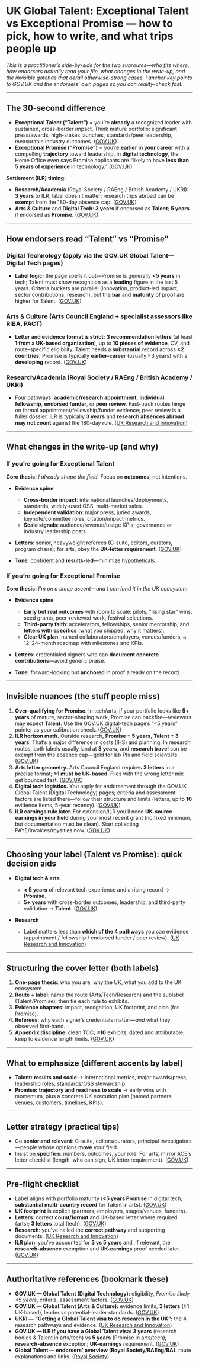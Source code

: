 
# UK Global Talent: **Exceptional Talent** vs **Exceptional Promise** — how to pick, how to write, and what trips people up

*This is a practitioner’s side-by-side for the two subroutes—who fits where, how endorsers actually read your file, what changes in the write-up, and the invisible gotchas that derail otherwise-strong cases. I anchor key points to GOV.UK and the endorsers’ own pages so you can reality-check fast.*

---

## The 30-second difference

* **Exceptional Talent (“Talent”)** = you’re **already** a recognized leader with sustained, cross-border impact. Think mature portfolio: significant press/awards, high-stakes launches, standards/peer leadership, measurable industry outcomes. ([GOV.UK][1])
* **Exceptional Promise (“Promise”)** = you’re **earlier in your career** with a compelling **trajectory** toward leadership. In **digital technology**, the Home Office even says Promise applicants are “likely to have **less than 5 years of experience** in technology.” ([GOV.UK][1])

**Settlement (ILR) timing:**

* **Research/Academia** (Royal Society / RAEng / British Academy / UKRI): **3 years** to ILR, label doesn’t matter; research trips abroad can be **exempt** from the 180-day absence cap. ([GOV.UK][2])
* **Arts & Culture** and **Digital Tech**: **3 years** if endorsed as **Talent**; **5 years** if endorsed as **Promise**. ([GOV.UK][3])

---

## How endorsers read “Talent” vs “Promise”

### Digital Technology (apply via the GOV.UK Global Talent—Digital Tech pages)

* **Label logic:** the page spells it out—Promise is generally **<5 years** in tech; Talent must show recognition as a **leading** figure in the last 5 years. Criteria buckets are parallel (innovation, product-led impact, sector contributions, research), but the **bar** and **maturity** of proof are higher for Talent. ([GOV.UK][1])

### Arts & Culture (Arts Council England + specialist assessors like RIBA, PACT)

* **Letter and evidence format is strict:** **3 recommendation letters** (at least **1 from a UK-based organization**), up to **10 pieces of evidence**, CV, and route-specific eligibility. Talent needs a **substantial** record across **≥2 countries**; Promise is typically **earlier-career** (usually ≥3 years) with a **developing** record. ([GOV.UK][4])

### Research/Academia (Royal Society / RAEng / British Academy / UKRI)

* Four pathways: **academic/research appointment**, **individual fellowship**, **endorsed funder**, or **peer review**. Fast-track routes hinge on formal appointment/fellowship/funder evidence; peer review is a fuller dossier. ILR is typically **3 years** and **research absences abroad may not count** against the 180-day rule. ([UK Research and Innovation][5])

---

## What changes in the write-up (and why)

### If you’re going for **Exceptional Talent**

**Core thesis:** *I already shape the field.* Focus on **outcomes**, not intentions.

* **Evidence spine**

  * **Cross-border impact**: international launches/deployments, standards, widely-used OSS, multi-market sales.
  * **Independent validation**: major press, juried awards, keynote/committee roles, citation/impact metrics.
  * **Scale signals**: audience/revenue/usage KPIs; governance or industry leadership posts.
* **Letters**: senior, heavyweight referees (C-suite, editors, curators, program chairs); for arts, obey the **UK-letter requirement**. ([GOV.UK][4])
* **Tone**: confident and **results-led**—minimize hypotheticals.

### If you’re going for **Exceptional Promise**

**Core thesis:** *I’m on a steep ascent—and I can land it in the UK ecosystem.*

* **Evidence spine**

  * **Early but real outcomes** with room to scale: pilots, “rising star” wins, seed grants, peer-reviewed work, festival selections.
  * **Third-party faith**: accelerators, fellowships, senior mentorship, and **letters with specifics** (what you shipped, why it matters).
  * **Clear UK plan**: named collaborators/employers, venues/funders, a 12–24-month roadmap with milestones and KPIs.
* **Letters**: credentialed signers who can **document concrete contributions**—avoid generic praise.
* **Tone**: forward-looking but **anchored** in proof already on the record.

---

## Invisible nuances (the stuff people miss)

1. **Over-qualifying for Promise.** In tech/arts, if your portfolio looks like **5+ years** of mature, sector-shaping work, Promise can backfire—reviewers may expect **Talent**. Use the GOV.UK digital-tech page’s “<5 years” pointer as your calibration check. ([GOV.UK][1])
2. **ILR horizon math.** Outside research, **Promise = 5 years**, **Talent = 3 years**. That’s a major difference in costs (IHS) and planning. In research routes, both labels usually land at **3 years**, and **research travel** can be exempt from the absence cap—gold for lab PIs and field scientists. ([GOV.UK][3])
3. **Arts letter geometry.** Arts Council England requires **3 letters** in a precise format; **≥1 must be UK-based**. Files with the wrong letter mix get bounced fast. ([GOV.UK][4])
4. **Digital tech logistics.** You apply for endorsement through the GOV.UK Global Talent (Digital Technology) pages; criteria and assessment factors are listed there—follow their structure and limits (letters, up to **10** evidence items, 5-year recency). ([GOV.UK][1])
5. **ILR earnings rule later.** For extension/ILR you’ll need **UK-source earnings in your field** during your most recent grant (no fixed minimum, but documentation must be clean). Start collecting PAYE/invoices/royalties now. ([GOV.UK][2])

---

## Choosing your label (Talent vs Promise): quick decision aids

* **Digital tech & arts**

  * **< 5 years** of relevant tech experience and a rising record → **Promise**.
  * **5+ years** with cross-border outcomes, leadership, and third-party validation → **Talent**. ([GOV.UK][1])
* **Research**

  * Label matters less than **which of the 4 pathways** you can evidence (appointment / fellowship / endorsed funder / peer review). ([UK Research and Innovation][5])

---

## Structuring the cover letter (both labels)

1. **One-page thesis**: who you are, why the UK, what you add to the UK ecosystem.
2. **Route + label**: name the route (Arts/Tech/Research) and the sublabel (Talent/Promise), then tie each rule to exhibits.
3. **Evidence chapters**: impact, recognition, UK footprint, and plan (for Promise).
4. **Referees**: why each signer’s credentials matter—*and* what they observed first-hand.
5. **Appendix discipline**: clean TOC; **≤10** exhibits, dated and attributable; keep to evidence length limits. ([GOV.UK][4])

---

## What to emphasize (different accents by label)

* **Talent:** **results and scale** → international metrics, major awards/press, leadership roles, standards/OSS stewardship.
* **Promise:** **trajectory and readiness to scale** → early wins with momentum, plus a concrete UK execution plan (named partners, venues, customers, timelines, KPIs).

---

## Letter strategy (practical tips)

* Go **senior and relevant**: C-suite, editors/curators, principal investigators—people whose opinions **move** your field.
* Insist on **specifics**: numbers, outcomes, your role. For arts, mirror ACE’s letter checklist (length, who can sign, UK letter requirement). ([GOV.UK][4])

---

## Pre-flight checklist

* Label aligns with portfolio maturity (**<5 years Promise** in digital tech; **substantial multi-country record** for Talent in arts). ([GOV.UK][1])
* **UK footprint** is explicit (partners, employers, stages/venues, funders).
* **Letters**: correct **count/format** and UK-based letter where required (arts); **3 letters** total (tech). ([GOV.UK][4])
* **Research**: you’ve nailed the **correct pathway** and supporting documents. ([UK Research and Innovation][5])
* **ILR plan**: you’ve accounted for **3 vs 5 years** and, if relevant, the **research-absence** exemption and **UK-earnings** proof needed later. ([GOV.UK][3])

---

## Authoritative references (bookmark these)

* **GOV.UK — Global Talent (Digital Technology):** eligibility, *Promise likely <5 years*, criteria, assessment factors. ([GOV.UK][1])
* **GOV.UK — Global Talent (Arts & Culture):** evidence limits, **3 letters** (≥1 UK-based), leader vs potential-leader standards. ([GOV.UK][4])
* **UKRI — “Getting a Global Talent visa to do research in the UK”:** the 4 research pathways and evidence. ([UK Research and Innovation][5])
* **GOV.UK — ILR if you have a Global Talent visa:** **3 years** (research bodies & Talent in arts/tech) vs **5 years** (Promise in arts/tech); **research-absence** exception; **UK-earnings** requirement. ([GOV.UK][3])
* **Global Talent — endorsers’ overview (Royal Society/RAEng/BA):** route explanations and links. ([Royal Society][6])

[1]: https://www.gov.uk/global-talent-digital-technology/eligibility "
      Work in the UK as a leader in digital technology (Global Talent visa) : Eligibility - GOV.UK
  "
[2]: https://www.gov.uk/indefinite-leave-to-remain-business-investor-global-talent "
      Indefinite leave to remain if you have a business, investor or talent visa: Overview - GOV.UK
  "
[3]: https://www.gov.uk/indefinite-leave-to-remain-business-investor-global-talent/eligibility?utm_source=chatgpt.com "Indefinite leave to remain if you have a business, investor ..."
[4]: https://www.gov.uk/global-talent-arts-culture/combined-arts-dance-literature-music-theatre-or-visual-arts "
       Work in the UK as a leader in arts and culture (Global Talent visa) : Combined arts, dance, literature, music, theatre or visual arts - GOV.UK
  "
[5]: https://www.ukri.org/apply-for-funding/getting-a-global-talent-visa-to-do-research-in-the-uk/?utm_source=chatgpt.com "Getting a Global Talent visa to do research in the UK"
[6]: https://royalsociety.org/grants/global-talent-visa-overview/?utm_source=chatgpt.com "Global Talent visa: overview"

